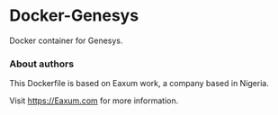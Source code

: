 # Docker-Genesys

Docker container for Genesys.

### About authors

This Dockerfile is based on Eaxum work, a company based in Nigeria.

Visit https://Eaxum.com for more information.
